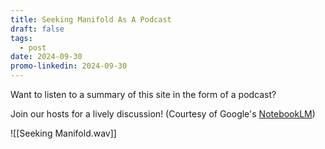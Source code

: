 ```yaml
---
title: Seeking Manifold As A Podcast
draft: false
tags:
  - post
date: 2024-09-30
promo-linkedin: 2024-09-30
---
```

Want to listen to a summary of this site in the form of a podcast?

Join our hosts for a lively discussion! (Courtesy of Google's [NotebookLM](https://notebooklm.google.com))

![[Seeking Manifold.wav]]
